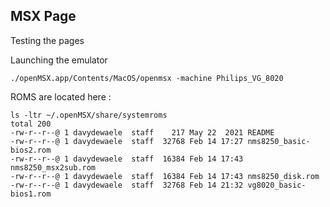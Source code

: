 ## MSX Page

Testing the pages



Launching the emulator

```
./openMSX.app/Contents/MacOS/openmsx -machine Philips_VG_8020
```

ROMS are located here :

```
ls -ltr ~/.openMSX/share/systemroms 
total 200
-rw-r--r--@ 1 davydewaele  staff    217 May 22  2021 README
-rw-r--r--@ 1 davydewaele  staff  32768 Feb 14 17:27 nms8250_basic-bios2.rom
-rw-r--r--@ 1 davydewaele  staff  16384 Feb 14 17:43 nms8250_msx2sub.rom
-rw-r--r--@ 1 davydewaele  staff  16384 Feb 14 17:43 nms8250_disk.rom
-rw-r--r--@ 1 davydewaele  staff  32768 Feb 14 21:32 vg8020_basic-bios1.rom
```
